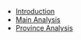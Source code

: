 * [Introduction](README.md)
* [Main Analysis](main_analysis/README.md)
* [Province Analysis](province_analysis/README.md)